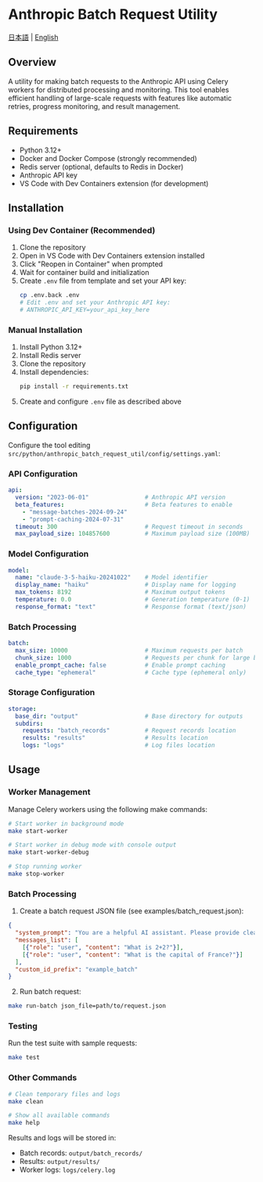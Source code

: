 # Anthropic Batch Request Utility

[日本語](README.ja.md) | [English](README.md)

## Overview
A utility for making batch requests to the Anthropic API using Celery workers for distributed processing and monitoring. This tool enables efficient handling of large-scale requests with features like automatic retries, progress monitoring, and result management.

## Requirements
- Python 3.12+
- Docker and Docker Compose (strongly recommended)
- Redis server (optional, defaults to Redis in Docker)
- Anthropic API key
- VS Code with Dev Containers extension (for development)

## Installation

### Using Dev Container (Recommended)
1. Clone the repository
2. Open in VS Code with Dev Containers extension installed
3. Click "Reopen in Container" when prompted
4. Wait for container build and initialization
5. Create `.env` file from template and set your API key:
   ```bash
   cp .env.back .env
   # Edit .env and set your Anthropic API key:
   # ANTHROPIC_API_KEY=your_api_key_here
   ```

### Manual Installation
1. Install Python 3.12+
2. Install Redis server
3. Clone the repository
4. Install dependencies:
   ```bash
   pip install -r requirements.txt
   ```
5. Create and configure `.env` file as described above

## Configuration
Configure the tool editing `src/python/anthropic_batch_request_util/config/settings.yaml`:

### API Configuration
```yaml
api:
  version: "2023-06-01"                # Anthropic API version
  beta_features:                       # Beta features to enable
    - "message-batches-2024-09-24"
    - "prompt-caching-2024-07-31"
  timeout: 300                         # Request timeout in seconds
  max_payload_size: 104857600          # Maximum payload size (100MB)
```

### Model Configuration
```yaml
model:
  name: "claude-3-5-haiku-20241022"    # Model identifier
  display_name: "haiku"                # Display name for logging
  max_tokens: 8192                     # Maximum output tokens
  temperature: 0.0                     # Generation temperature (0-1)
  response_format: "text"              # Response format (text/json)
```

### Batch Processing
```yaml
batch:
  max_size: 10000                      # Maximum requests per batch
  chunk_size: 1000                     # Requests per chunk for large batches
  enable_prompt_cache: false           # Enable prompt caching
  cache_type: "ephemeral"              # Cache type (ephemeral only)
```

### Storage Configuration
```yaml
storage:
  base_dir: "output"                   # Base directory for outputs
  subdirs:
    requests: "batch_records"          # Request records location
    results: "results"                 # Results location
    logs: "logs"                       # Log files location
```

## Usage

### Worker Management
Manage Celery workers using the following make commands:

```bash
# Start worker in background mode
make start-worker

# Start worker in debug mode with console output
make start-worker-debug

# Stop running worker
make stop-worker
```

### Batch Processing

1. Create a batch request JSON file (see examples/batch_request.json):
```json
{
  "system_prompt": "You are a helpful AI assistant. Please provide clear and concise answers.",
  "messages_list": [
    [{"role": "user", "content": "What is 2+2?"}],
    [{"role": "user", "content": "What is the capital of France?"}]
  ],
  "custom_id_prefix": "example_batch"
}
```

2. Run batch request:
```bash
make run-batch json_file=path/to/request.json
```

### Testing
Run the test suite with sample requests:
```bash
make test
```

### Other Commands
```bash
# Clean temporary files and logs
make clean

# Show all available commands
make help
```

Results and logs will be stored in:
- Batch records: `output/batch_records/`
- Results: `output/results/`
- Worker logs: `logs/celery.log`

